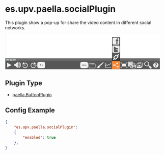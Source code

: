 ---
---

# es.upv.paella.socialPlugin

This plugin show a pop-up for share the video content in different social networks.

![](images/socialPlugin.jpg)

## Plugin Type

- [paella.ButtonPlugin](../../developers/plugin_types.md)

## Config Example

```json
{
	"es.upv.paella.socialPlugin": 
	{
		"enabled": true
	},
}
```
